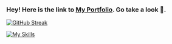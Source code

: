 <!--![Anurag's GitHub stats](https://github-readme-stats.vercel.app/api?username=LucaBernardis&count_private=true)-->
### Hey! Here is the link to [My Portfolio](https://www.lucabernardis.it). Go take a look 👀.

[![GitHub Streak](https://streak-stats.demolab.com/?user=LucaBernardis&theme=ligth&count_private=true)](https://git.io/streak-stats)

[![My Skills](https://skillicons.dev/icons?i=js,html,css,bootstrap,swift,ts,angular,vue,cs,postgres,mongo,vscode,rider)](https://skillicons.dev)








<!--
**LucaBernardis/LucaBernardis** is a ✨ _special_ ✨ repository because its `README.md` (this file) appears on your GitHub profile.

Here are some ideas to get you started:

- 🔭 I’m currently working on ...
- 🌱 I’m currently learning ...
- 👯 I’m looking to collaborate on ...
- 🤔 I’m looking for help with ...
- 💬 Ask me about ...
- 📫 How to reach me: ...
- 😄 Pronouns: ...
- ⚡ Fun fact: ...
-->
